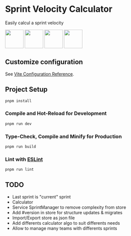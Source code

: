 # Sprint Velocity Calculator

Easily calcul a sprint velocity

<img src="https://d33wubrfki0l68.cloudfront.net/2f3acb83b7d2349f2194bc38c0f22f295908dc33/43f95/img/pnpm-no-name-with-frame.svg"  width="60" height="60"> 
<img src="https://vitejs.dev/logo.svg"  width="60" height="60">
<img src="https://upload.wikimedia.org/wikipedia/commons/thumb/9/95/Vue.js_Logo_2.svg/768px-Vue.js_Logo_2.svg.png?20170919082558"  width="60" height="60">
<img src="https://element-plus.org/images/element-plus-logo.svg" height="60">

## Customize configuration

See [Vite Configuration Reference](https://vitejs.dev/config/).

## Project Setup

```sh
pnpm install
```

### Compile and Hot-Reload for Development

```sh
pnpm run dev
```

### Type-Check, Compile and Minify for Production

```sh
pnpm run build
```

### Lint with [ESLint](https://eslint.org/)

```sh
pnpm run lint
```

## TODO 

- Last sprint is "current" sprint
- Calculator
- Service SprintManager to remove complexity from store
- Add #version in store for structure updates & migrates
- Import/Export store as json file
- Add differents calculator algo to suit differents needs
- Allow to manage many teams with differents sprints

